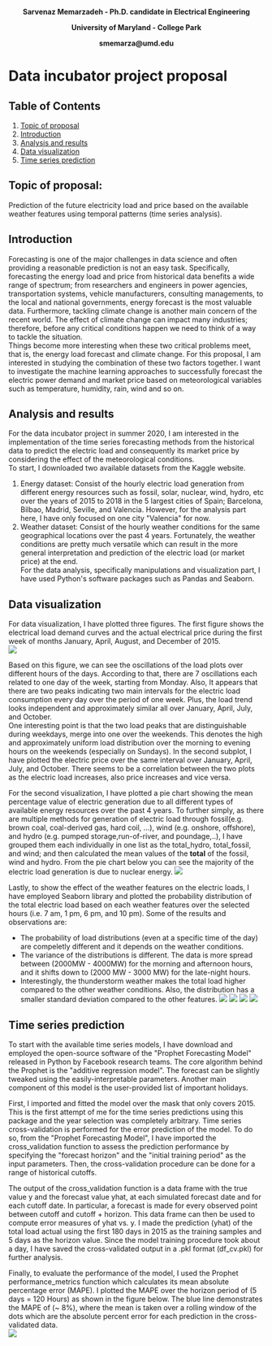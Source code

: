 <p align="center"><b>Sarvenaz Memarzadeh - Ph.D. candidate in Electrical Engineering</b></p>
<p align="center"><b>University of Maryland - College Park</b></p>
<p align="center"><b>smemarza@umd.edu</b></p>

# Data incubator project proposal 
## Table of Contents
1. [Topic of proposal](#topic)
2. [Introduction](#introduction)
3. [Analysis and results](#analysis)
4. [Data visualization](#datavis)
5. [Time series prediction](#timeseries)

<a name="topic"> </a>
## Topic of proposal:
Prediction of the future electricity load and price based on the available weather features using 
temporal patterns (time series analysis). 
<a name="introduction"> </a>
## Introduction 

Forecasting is one of the major challenges in data science and often providing a reasonable prediction is not an easy task. Specifically, forecasting the energy load and price from historical data benefits a wide range of spectrum; from researchers and engineers in power agencies, transportation systems, vehicle manufacturers, consulting managements, to the local and national governments, energy forecast is the most valuable data. Furthermore, tackling climate change is another main concern of the recent world.  The effect of climate change can impact many industries; therefore, before any critical conditions happen we need to think of a way to tackle the situation. <br>
Things become more interesting when these two critical problems meet, that is, the energy load forecast and climate change. For this proposal, I am interested in studying the combination of these two factors together. I want to investigate the machine learning approaches to successfully forecast the electric power demand and market price based on meteorological variables such as temperature, humidity, rain, wind and so on. 


<a name="analysis"> </a>
## Analysis and results 

For the data incubator project in summer 2020, I am interested in the implementation of the time series forecasting methods from the historical data to predict the electric load and consequently its market price by considering the effect of the meteorological conditions. <br>
To start, I downloaded two available datasets from the Kaggle website.  <br>
1) Energy dataset: Consist of the hourly electric load generation from different energy resources such as fossil, solar, nuclear, wind, hydro, etc over the years of 2015 to 2018 in the 5 largest cities of Spain; Barcelona, Bilbao, Madrid, Seville, and Valencia. However, for the analysis part here, I have only focused on one city "Valencia" for now. <br>
2) Weather dataset: Consist of the hourly weather conditions for the same geographical locations over the past 4 years. Fortunately, the weather conditions are pretty much versatile which can result in the more general interpretation and prediction of the electric load (or market price) at the end.   
For the data analysis, specifically manipulations and visualization part, I have used Python's software packages such as Pandas and Seaborn. <br>

<a name="datavis"> </a>
## Data visualization
For data visualization, I have plotted three figures.  The first figure shows the electrical load demand curves and the actual electrical price during the first week of months January, April, August, and December of 2015.  
![](images/loadpricevshour.png)

Based on this figure, we can see the oscillations of the load plots over different hours of the days. According to that, there are 7 oscillations each related to one day of the week, starting from Monday. Also, It appears that there are two peaks indicating two main intervals for the electric load consumption every day over the period of one week. Plus, the load trend looks independent and approximately similar all over January, April, July, and October. <br>
One interesting point is that the two load peaks that are distinguishable during weekdays, merge into one over the weekends. This denotes the high and approximately uniform load distribution over the morning to evening hours on the weekends (especially on Sundays). In the second subplot, I have plotted the electric price over the same interval over January, April, July, and October.  There seems to be a correlation between the two plots as the electric load increases, also price increases and vice versa. <br>  

For the second visualization, I have plotted a pie chart showing the mean percentage value of electric generation due to all different types of available energy resources over the past 4 years.  To further simply, as there are multiple methods for generation of electric load through fossil(e.g. brown coal, coal-derived gas, hard coil, ...), wind (e.g. onshore, offshore), and hydro (e.g. pumped storage,run-of-river, and poundage,..), I have grouped them each individually in one list as the total_hydro, total_fossil, and wind; and then calculated the mean values of the **total** of the fossil, wind and hydro.
From the pie chart below you can see the majority of the electric load generation is due to nuclear energy. 
![](images/piechart.png)

Lastly, to show the effect of the weather features on the electric loads, I have employed Seaborn library and plotted the probability distribution of the total electric load based on each weather features over the selected hours (i.e. 7 am, 1 pm, 6 pm, and 10 pm). Some of the results and observations are:

- The probability of load distributions (even at a specific time of the day) are compeletly different and it depends on the weather conditions.
- The variance of the distributions is different.  The data is more spread between (2000MW - 4000MW) for the morning and afternoon hours, and it shifts down to (2000 MW - 3000 MW) for the late-night hours.
- Interestingly, the thunderstorm weather makes the total load higher compared to the other weather conditions. Also, the distribution has a smaller standard deviation compared to the other features.
![](images/probdist_0.png)
![](images/probdist_1.png)
![](images/probdist_2.png)
![](images/probdist_3.png)




<a name="timeseries"> </a>
## Time series prediction

To start with the available time series models, I have download and employed the open-source software of the "Prophet Forecasting Model" released in Python by Facebook research teams. The core algorithm behind the Prophet is the "additive regression model".  The forecast can be slightly tweaked using the easily-interpretable parameters.  Another main component of this model is the user-provided list of important holidays. 

First, I imported and fitted the model over the mask that only covers 2015. This is the first attempt of me for the time series predictions using this package and the year selection was completely arbitrary.
Time series cross-validation is performed for the error prediction of the model. To do so, from the "Prophet Forecasting Model", I have imported the cross_validation function to assess the prediction performance by specifying the "forecast horizon" and the "initial training period" as the input parameters. Then, the cross-validation procedure can be done for a range of historical cutoffs. 

The output of the cross_validation function is a data frame with the true value y and the forecast value yhat, at each simulated forecast date and for each cutoff date. In particular, a forecast is made for every observed point between cutoff and cutoff + horizon. This data frame can then be used to compute error measures of yhat vs. y. I made the prediction (yhat) of the total load actual using the first 180 days in 2015 as the training samples and 5 days as the horizon value.  Since the model training procedure took about a day, I have saved the cross-validated output in a .pkl format (df_cv.pkl) for further analysis.  <br>

Finally, to evaluate the performance of the model, I used the Prophet performance_metrics function which calculates its mean absolute percentage error (MAPE).  I plotted the MAPE over the horizon period of (5 days = 120 Hours) as shown in the figure below. The blue line demonstrates the MAPE of (~ 8%), where the mean is taken over a rolling window of the dots which are the absolute percent error for each prediction in the cross-validated data.  
![](images/fig_cv.png)
